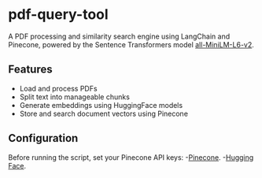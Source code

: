 # pdf-query-tool
A PDF processing and similarity search engine using LangChain and Pinecone, powered by the Sentence Transformers model [all-MiniLM-L6-v2](https://huggingface.co/sentence-transformers/all-MiniLM-L6-v2).

## Features

- Load and process PDFs
- Split text into manageable chunks
- Generate embeddings using HuggingFace models
- Store and search document vectors using Pinecone

 ## Configuration
Before running the script, set your Pinecone API keys:
-[Pinecone](https://www.pinecone.io/).
-[Hugging Face](https://huggingface.co/).


